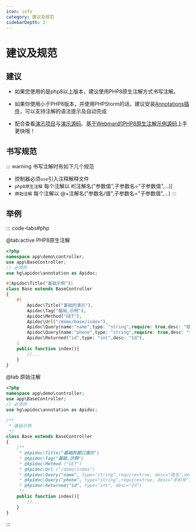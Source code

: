 ```yaml
---
icon: info
category: 建议及规范
sidebarDepth: 2
---
```


# 建议及规范

## 建议
- 如果您使用的是php8以上版本，建议使用PHP8原生注解方式书写注解。
- 如果你使用小于PHP8版本，并使用PHPStorm的话，建议安装[Annotations插件](https://plugins.jetbrains.com/plugin/7320-php-annotations)，可以支持注解的语法提示及自动完成

- 配合查看[演示项目](https://demo-tp6.apidoc.icu/apidoc/)与[演示源码](https://github.com/HGthecode/apidoc-demos)、[基于Webman的PHP8原生注解示例源码](https://github.com/HGthecode/apidoc-demos/tree/webman)上手更快哦！



## 书写规范
::: warning 书写注解时有如下几个规范
- 控制器必须`use`引入注释解释文件
- `php8原生注解` 每个注解以 #[注解名("参数值",子参数名="子参数值",...)]
- `原始注解` 每个注解以 @+注解名("参数名/值",子参数名="子参数值",...)
:::

## 举例

::: code-tabs#php

@tab:active PHP8原生注解

```php
<?php
namespace app\demo\controller;
use app\BaseController;
// 必须的
use hg\apidoc\annotation as Apidoc;

#[Apidoc\Title("基础示例")]
class Base extends BaseController
{
    #[
        Apidoc\Title("基础的演示"),
        Apidoc\Tag("基础,示例"),
        Apidoc\Method("GET"),
        Apidoc\Url("/demo/base/index"),
        Apidoc\Query(name:"name",type: "string",require: true,desc: "姓名",mock:"@name"),
        Apidoc\Query(name:"phone",type: "string",require: true,desc: "手机号",mock:"@phone"),
        Apidoc\Returned("id",type: "int",desc: "Id"),
    ]
    public function index(){
        //...
    }
}
```

@tab 原始注解

```php
<?php
namespace app\demo\controller;
use app\BaseController;
// 必须的
use hg\apidoc\annotation as Apidoc;

/**
 * 基础示例
 */
class Base extends BaseController
{
    /**
     * @Apidoc\Title("基础的接口演示")
     * @Apidoc\Tag("基础,示例")
     * @Apidoc\Method ("GET")
     * @Apidoc\Url ("/demo/index")
     * @Apidoc\Query("name", type="string",require=true, desc="姓名",mock="@name")
     * @Apidoc\Query("phone", type="string",require=true, desc="手机号",mock="@phone")
     * @Apidoc\Returned("id", type="int", desc="Id")
     */
    public function index(){
        //...
    }
}
```

:::

